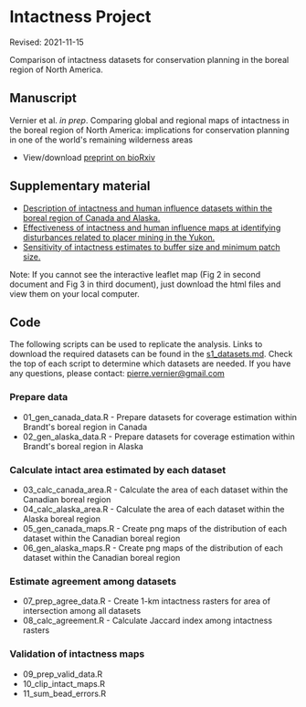 # Intactness Project

Revised: 2021-11-15


Comparison of intactness datasets for conservation planning in the boreal region of North America.


## Manuscript

Vernier et al. <i>in prep</i>. Comparing global and regional maps of intactness in the boreal region of North America: implications for conservation planning in one of the world's remaining wilderness areas

* View/download [preprint on bioRxiv](https://www.biorxiv.org/content/10.1101/2020.11.13.382101v2)


## Supplementary material

* [Description of intactness and human influence datasets within the boreal region of Canada and Alaska.](https://github.com/beacons/intactness/blob/master/supp/s1_datasets.md)
* [Effectiveness of intactness and human influence maps at identifying disturbances related to placer mining in the Yukon.](https://htmlpreview.github.io/?https://github.com/beacons/intactness/blob/master/supp/s2_case_study_1.html)
* [Sensitivity of intactness estimates to buffer size and minimum patch size.](https://htmlpreview.github.io/?https://github.com/beacons/intactness/blob/master/supp/s3_case_study_2.html)

Note: If you cannot see the interactive leaflet map (Fig 2 in second document and Fig 3 in third document), just download the html files and view them on your local computer.


## Code

The following scripts can be used to replicate the analysis. Links to download the required datasets can be found in the [s1_datasets.md](https://github.com/beacons/intactness/blob/master/s1_datasets.md). Check the top of each script to determine which datasets are needed. If you have any questions, please contact: pierre.vernier@gmail.com

### Prepare data

  - 01_gen_canada_data.R - Prepare datasets for coverage estimation within Brandt's boreal region in Canada
  - 02_gen_alaska_data.R - Prepare datasets for coverage estimation within Brandt's boreal region in Alaska

### Calculate intact area estimated by each dataset

  - 03_calc_canada_area.R - Calculate the area of each dataset within the Canadian boreal region
  - 04_calc_alaska_area.R - Calculate the area of each dataset within the Alaska boreal region
  - 05_gen_canada_maps.R - Create png maps of the distribution of each dataset within the Canadian boreal region
  - 06_gen_alaska_maps.R - Create png maps of the distribution of each dataset within the Canadian boreal region

### Estimate agreement among datasets

  - 07_prep_agree_data.R - Create 1-km intactness rasters for area of intersection among all datasets
  - 08_calc_agreement.R - Calculate Jaccard index among intactness rasters

### Validation of intactness maps

  - 09_prep_valid_data.R
  - 10_clip_intact_maps.R
  - 11_sum_bead_errors.R
